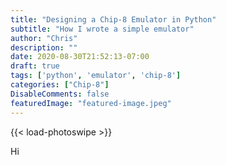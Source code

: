 ```yaml
---
title: "Designing a Chip-8 Emulator in Python"
subtitle: "How I wrote a simple emulator"
author: "Chris"
description: ""
date: 2020-08-30T21:52:13-07:00
draft: true
tags: ['python', 'emulator', 'chip-8']
categories: ["Chip-8"]
DisableComments: false
featuredImage: "featured-image.jpeg"
---
```


{{< load-photoswipe >}}

Hi